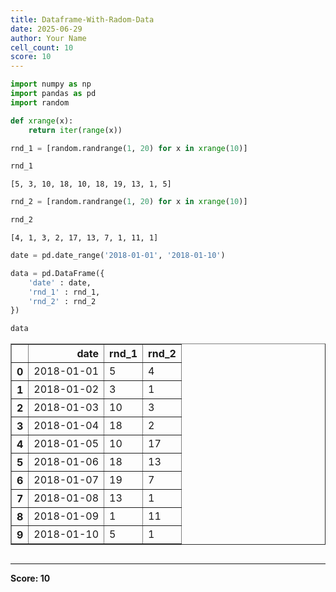 ```yaml
---
title: Dataframe-With-Radom-Data
date: 2025-06-29
author: Your Name
cell_count: 10
score: 10
---
```


```python
import numpy as np
import pandas as pd
import random
```


```python
def xrange(x):
    return iter(range(x))
```


```python
rnd_1 = [random.randrange(1, 20) for x in xrange(10)]
```


```python
rnd_1
```




    [5, 3, 10, 18, 10, 18, 19, 13, 1, 5]




```python
rnd_2 = [random.randrange(1, 20) for x in xrange(10)]
```


```python
rnd_2
```




    [4, 1, 3, 2, 17, 13, 7, 1, 11, 1]




```python
date = pd.date_range('2018-01-01', '2018-01-10')
```


```python
data = pd.DataFrame({
    'date' : date,
    'rnd_1' : rnd_1,
    'rnd_2' : rnd_2
})
```


```python
data
```




<div>
<style scoped>
    .dataframe tbody tr th:only-of-type {
        vertical-align: middle;
    }

    .dataframe tbody tr th {
        vertical-align: top;
    }

    .dataframe thead th {
        text-align: right;
    }
</style>
<table border="1" class="dataframe">
  <thead>
    <tr style="text-align: right;">
      <th></th>
      <th>date</th>
      <th>rnd_1</th>
      <th>rnd_2</th>
    </tr>
  </thead>
  <tbody>
    <tr>
      <th>0</th>
      <td>2018-01-01</td>
      <td>5</td>
      <td>4</td>
    </tr>
    <tr>
      <th>1</th>
      <td>2018-01-02</td>
      <td>3</td>
      <td>1</td>
    </tr>
    <tr>
      <th>2</th>
      <td>2018-01-03</td>
      <td>10</td>
      <td>3</td>
    </tr>
    <tr>
      <th>3</th>
      <td>2018-01-04</td>
      <td>18</td>
      <td>2</td>
    </tr>
    <tr>
      <th>4</th>
      <td>2018-01-05</td>
      <td>10</td>
      <td>17</td>
    </tr>
    <tr>
      <th>5</th>
      <td>2018-01-06</td>
      <td>18</td>
      <td>13</td>
    </tr>
    <tr>
      <th>6</th>
      <td>2018-01-07</td>
      <td>19</td>
      <td>7</td>
    </tr>
    <tr>
      <th>7</th>
      <td>2018-01-08</td>
      <td>13</td>
      <td>1</td>
    </tr>
    <tr>
      <th>8</th>
      <td>2018-01-09</td>
      <td>1</td>
      <td>11</td>
    </tr>
    <tr>
      <th>9</th>
      <td>2018-01-10</td>
      <td>5</td>
      <td>1</td>
    </tr>
  </tbody>
</table>
</div>




```python

```


---
**Score: 10**